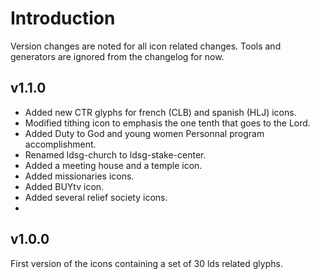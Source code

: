 # Introduction
Version changes are noted for all icon related changes. Tools and generators are ignored from the changelog for now.

## v1.1.0

- Added new CTR glyphs for french (CLB) and spanish (HLJ) icons.
- Modified tithing icon to emphasis the one tenth that goes to the Lord.
- Added Duty to God and young women Personnal program accomplishment.
- Renamed ldsg-church to ldsg-stake-center.
- Added a meeting house and a temple icon.
- Added missionaries icons.
- Added BUYtv icon.
- Added several relief society icons.
- 
## v1.0.0
First version of the icons containing a set of 30 lds related glyphs.